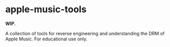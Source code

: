 # apple-music-tools

**WIP.**

A collection of tools for reverse engineering and understanding the DRM of Apple Music. For educational use only.
